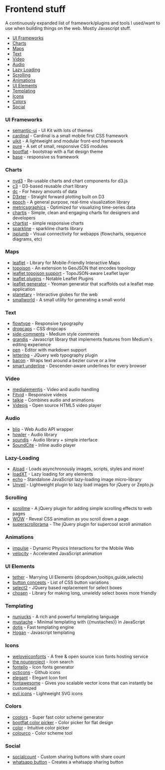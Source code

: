 Frontend stuff
========================

A continuously expanded list of framework/plugins and tools I used/want to use when building things on the web. Mostly Javascript stuff.


- [UI Frameworks](#ui-frameworks)
- [Charts](#charts)
- [Maps](#maps)
- [Text](#text)
- [Video](#video)
- [Audio](#audio)
- [Lazy Loading](#lazy-loading)
- [Scrolling](#scrolling)
- [Animations](#animations)
- [UI Elements](#ui-elements)
- [Templating](#templating)
- [Icons](#icons)
- [Colors](#colors)
- [Social](#social)


### UI Frameworks
- [semantic-ui](http://semantic-ui.com/) - UI Kit with lots of themes
- [cardinal](http://cardinalcss.com/) - Cardinal is a small mobile first CSS framework
- [uikit](http://getuikit.com/index.html) - A lightweight and modular front-end framework
- [pure](http://purecss.io/) - A set of small, responsive CSS modules 
- [bootflat](http://bootflat.github.io/index.html) - bootstrap with a flat design theme
- [base](http://matthewhartman.github.io/base/) - responsive ss framework

### Charts
- [nvd3](http://nvd3.org/) - Re-usable charts and chart components for d3.js
- [c3](http://c3js.org/) - D3-based reusable chart library
- [dc](http://dc-js.github.io/dc.js/) - For heavy amounts of data
- [D3xter](https://github.com/NathanEpstein/D3xter) - Straight forward plotting built on D3
- [epoch](http://fastly.github.io/epoch) - A general purpose, real-time visualization library
- [metricsgraphics](http://metricsgraphicsjs.org/) - Optimized for visualizing time-series data
- [chartjs](http://www.chartjs.org/) - Simple, clean and engaging charts for designers and developers
- [chartist](http://gionkunz.github.io/chartist-js/) - simple responsive charts
- [sparkline](https://github.com/gwatts/jquery.sparkline) - sparkline charts library
- [jsplumb](https://github.com/sporritt/jsplumb/) - Visual connectivity for webapps (flowcharts, sequence diagrams, etc)

### Maps
- [leaflet](http://leafletjs.com/) - Library for Mobile-Friendly Interactive Maps
- [topojson](https://github.com/mbostock/topojson) - An extension to GeoJSON that encodes topology
- [leaflet topojson support](https://gist.github.com/rclark/5779673) - TopoJSON-aware Leaflet layer
- [leaflet plugins](http://leafletjs.com/plugins.html) - Notable Leaflet Plugins
- [leaflet generator](https://github.com/moklick/generator-leaflet) - Yeoman generator that scaffolds out a leaflet map application
- [planetary](http://planetaryjs.com/) - Interactive globes for the web
- [smallworld](http://mikefowler.me/smallworld.js/) - A small utility for generating a small world

### Text
- [flowtype](http://simplefocus.com/flowtype/) - Responsive typography
- [dropcaps](https://github.com/adobe-webplatform/dropcap.js) - CSS dropcaps
- [side-comments](http://aroc.github.io/side-comments-demo/) - Medium style comments
- [grandjs](http://mattduvall.com/grande.js/) - Javascript library that implements features from Medium's editing experience
- [pen](http://sofish.github.io/pen) - Editor with markdown support
- [lettering](http://letteringjs.com/) - JQuery web typography plugin
- [bacon](http://baconforme.com/) - Wraps text around a bezier curve or a line
- [smart underline](https://eager.io/showcase/SmartUnderline/) - Descender-aware underlines for every browser


### Video
- [medialementjs](http://mediaelementjs.com/) - Video and audio handling
- [Fitvid](http://fitvidsjs.com/) - Responsive videos
- [talkie](https://github.com/kiln/talkie) - Combines audio and animations
- [Videojs](http://www.videojs.com/) - Open source HTML5 video player

### Audio
- [blip](http://jshanley.github.io/blip/) - Web Audio API wrapper
- [howler](https://github.com/goldfire/howler.js/) - Audio library
- [soundjs](https://github.com/CreateJS/SoundJS) - Audio library + simple interface
- [SoundCite](http://soundcite.knightlab.com/) - Inline audio player

### Lazy-Loading
- [Aload](http://pazguille.github.io/aload/) - Loads asynchronously images, scripts, styles and more!
- [loadXT](https://github.com/ressio/lazy-load-xt) - Lazy loading for any elements
- [echo](https://github.com/toddmotto/echo) - Standalone JavaScript lazy-loading image micro-library
- [Unveil](http://luis-almeida.github.io/unveil/) - Lightweight plugin to lazy load images for jQuery or Zepto.js

### Scrolling
- [scrollme](http://scrollme.nckprsn.com/) - A jQuery plugin for adding simple scrolling effects to web pages
- [WOW](https://github.com/matthieua/WOW) - Reveal CSS animation as you scroll down a page
- [superscrollorama](https://github.com/johnpolacek/superscrollorama) - The jQuery plugin for supercool scroll animation

### Animations
- [impulse](https://github.com/luster-io/impulse) - Dynamic Physics Interactions for the Mobile Web
- [velocity](https://github.com/julianshapiro/velocity) - Accelerated JavaScript animation

### UI Elements
- [tether](http://github.hubspot.com/tether/docs/welcome/) - Marrying UI Elements (dropdown,tooltips,guide,selects)  
- [button concepts](http://tympanus.net/Development/CreativeButtons/) - List of CSS button variations 
- [select2](https://github.com/ivaynberg/select2) - JQuery based replacement for select boxes
- [chosen](https://github.com/harvesthq/chosen) - Library for making long, unwieldy select boxes more friendly

### Templating
- [nunjucks](http://mozilla.github.io/nunjucks/) - A rich and powerful templating language
- [mustache](https://github.com/janl/mustache.js) - Minimal templating with {{mustaches}} in JavaScript
- [dotjs](https://github.com/olado/doT) - Fast templating engine
- [Hogan](http://twitter.github.io/hogan.js/) - Javascript templating

### Icons
- [weloveiconfonts](http://weloveiconfonts.com/) - A free & open source icon fonts hosting service
- [the nounproject](http://thenounproject.com/) - Icon search
- [fontello](http://fontello.com/) - Icon fonts generator
- [octicons](https://octicons.github.com/) - Github icons
- [elegant](http://www.elegantthemes.com/blog/resources/elegant-icon-font) - Elegant Icon font
- [fontawesome](http://fortawesome.github.io/Font-Awesome/) - Gives you scalable vector icons that can instantly be customized
- [evil icons](http://evil-icons.io/) - Lightweight SVG icons

### Colors
- [coolors](http://coolors.co/) - Super fast color scheme generator
- [bootflat color picker](http://bootflat.github.io/color-picker.html) - Color picker for flat design 
- [color](http://color.hailpixel.com/) - Intuitive color picker
- [colourco](http://colourco.de/) - Color scheme tool

### Social
- [socialcount](https://github.com/filamentgroup/SocialCount/) - Custom sharing buttons with share count
- [whatsapp button](http://whatsapp-sharing.com/) - Creates a whatsapp sharing button

